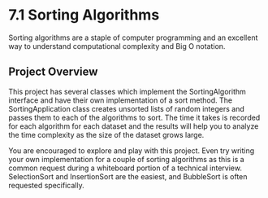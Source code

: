 # 7.1 Sorting Algorithms

Sorting algorithms are a staple of computer programming and an excellent way to understand computational complexity and Big O notation.

## Project Overview

This project has several classes which implement the SortingAlgorithm interface and have their own implementation of a sort method. The SortingApplication class creates unsorted lists of random integers and passes them to each of the algorithms to sort. The time it takes is recorded for each algorithm for each dataset and the results will help you to analyze the time complexity as the size of the dataset grows large.

You are encouraged to explore and play with this project. Even try writing your own implementation for a couple of sorting algorithms as this is a common request during a whiteboard portion of a technical interview. 
SelectionSort and InsertionSort are the easiest, and BubbleSort is often requested specifically.
